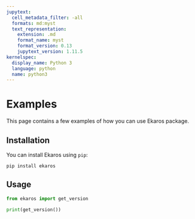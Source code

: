 ```yaml
---
jupytext:
  cell_metadata_filter: -all
  formats: md:myst
  text_representation:
    extension: .md
    format_name: myst
    format_version: 0.13
    jupytext_version: 1.11.5
kernelspec:
  display_name: Python 3
  language: python
  name: python3
---
```


# Examples

This page contains a few examples of how you can use Ekaros package.

## Installation

You can install Ekaros using `pip`:

```{code-cell}
pip install ekaros
```

## Usage

```python
from ekaros import get_version

print(get_version())
```
